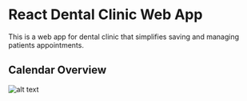 # React Dental Clinic Web App

This is a web app for dental clinic that simplifies saving and managing patients appointments.

## Calendar Overview

![alt text](https://samoudianas.xyz/TheDental/videos/TheDentaladmin/DragAppo-1.gif)

